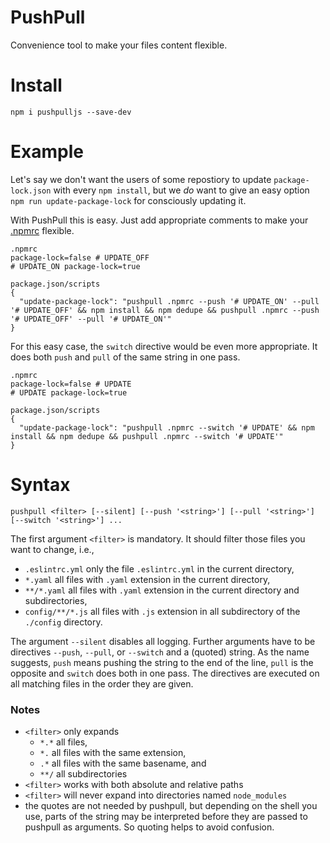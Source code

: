 # PushPull
Convenience tool to make your files content flexible.

# Install
```
npm i pushpulljs --save-dev
```

# Example
Let's say we don't want the users of some repostiory to update `package-lock.json` with every `npm install`, but we _do_ want to give an easy option `npm run update-package-lock` for consciously updating it.

With PushPull this is easy. Just add appropriate comments to make your [.npmrc](./.npmrc) flexible.
```
.npmrc
package-lock=false # UPDATE_OFF
# UPDATE_ON package-lock=true

package.json/scripts
{
  "update-package-lock": "pushpull .npmrc --push '# UPDATE_ON' --pull '# UPDATE_OFF' && npm install && npm dedupe && pushpull .npmrc --push '# UPDATE_OFF' --pull '# UPDATE_ON'"
}
```

For this easy case, the `switch` directive would be even more appropriate. It does both `push` and `pull` of the same string in one pass.
```
.npmrc
package-lock=false # UPDATE
# UPDATE package-lock=true

package.json/scripts
{
  "update-package-lock": "pushpull .npmrc --switch '# UPDATE' && npm install && npm dedupe && pushpull .npmrc --switch '# UPDATE'"
}
```

# Syntax
```
pushpull <filter> [--silent] [--push '<string>'] [--pull '<string>'] [--switch '<string>'] ...
```
The first argument `<filter>` is mandatory. It should filter those files you want to change, i.e., 
* `.eslintrc.yml` only the file `.eslintrc.yml` in the current directory,
* `*.yaml` all files with `.yaml` extension in the current directory,
* `**/*.yaml` all files with `.yaml` extension in the current directory and subdirectories,
* `config/**/*.js` all files with `.js` extension in all subdirectory of the `./config` directory.

The argument `--silent` disables all logging. Further arguments have to be directives `--push`, `--pull`, or `--switch` and a (quoted) string. As the name suggests, `push` means pushing the string to the end of the line, `pull` is the opposite and `switch` does both in one pass. The directives are executed on all matching files in the order they are given.

### Notes
* `<filter>` only expands
  * `*.*` all files,
  * `*.` all files with the same extension, 
  * `.*` all files with the same basename, and
  * `**/` all subdirectories
* `<filter>` works with both absolute and relative paths
* `<filter>` will never expand into directories named `node_modules`
* the quotes are not needed by pushpull, but depending on the shell you use, parts of the string may be interpreted before they are passed to pushpull as arguments. So quoting helps to avoid confusion.
